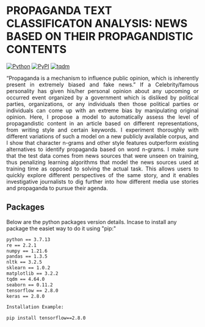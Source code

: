 # PROPAGANDA TEXT CLASSIFICATON ANALYSIS: NEWS BASED ON THEIR PROPAGANDISTIC CONTENTS
[![Python](https://warehouse-camo.ingress.cmh1.psfhosted.org/582ab2eba9d0e0f4acbea2fd883f604349908147/68747470733a2f2f696d672e736869656c64732e696f2f707970692f707976657273696f6e732f74656e736f72666c6f772e7376673f7374796c653d706c6173746963)](https://pypi.org/project/tensorflow/2.8.0/)
[![PyPI](https://warehouse-camo.ingress.cmh1.psfhosted.org/76cd0764983d405a55b91b028b8ea467797f1816/68747470733a2f2f62616467652e667572792e696f2f70792f74656e736f72666c6f772e737667)](https://pypi.org/project/tensorflow/2.8.0/)
[![tqdm](https://warehouse-camo.ingress.cmh1.psfhosted.org/6c7e16a4732b3e24d08c464d155bde3b89d95f80/68747470733a2f2f696d672e736869656c64732e696f2f707970692f707976657273696f6e732f7471646d2e7376673f6c6f676f3d707974686f6e266c6f676f436f6c6f723d7768697465)](https://pypi.org/project/tqdm/4.64.0/)


<p align="justify">
    “Propaganda is a mechanism to influence public opinion, which is inherently present in extremely biased and fake news.” If a Celebrity/famous personality has given his/her personal opinion about any upcoming or occurred event organized by a government which is disliked by political parties, organizations, or any individuals then those political parties or individuals can come up with an extreme bias by manipulating original opinion. Here, I propose a model to automatically assess the level of propagandistic content in an article based on different representations, from writing style and certain keywords. I experiment thoroughly with different variations of such a model on a new publicly available corpus, and I show that character n-grams and other style features outperform existing alternatives to identify propaganda based on word n-grams. I make sure that the test data comes from news sources that were unseen on training, thus penalizing learning algorithms that model the news sources used at training time as opposed to solving the actual task. This allows users to quickly explore different perspectives of the same story, and it enables investigative journalists to dig further into how different media use stories and propaganda to pursue their agenda.
</p>

## Packages

Below are the python packages version details. Incase to install any package the easiet way to do it using "pip:"

```bash
python == 3.7.13
re == 2.2.1       
numpy == 1.21.6       
pandas == 1.3.5        
nltk == 3.2.5
sklearn == 1.0.2
matplotlib == 3.2.2
tqdm == 4.64.0
seaborn == 0.11.2
tensorflow == 2.8.0
keras == 2.8.0

Installation Example:

pip install tensorflow==2.8.0
